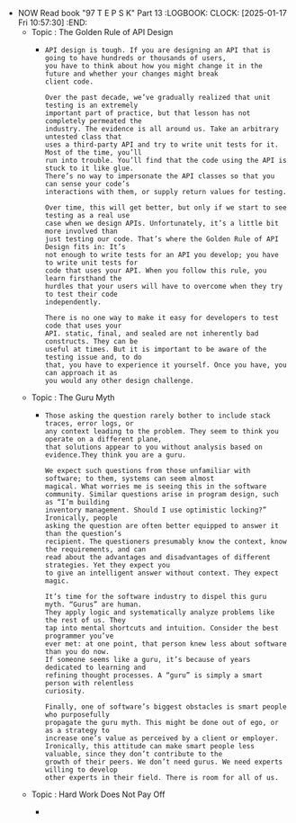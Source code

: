 - NOW Read book "97 T E P S K" Part 13
  :LOGBOOK:
  CLOCK: [2025-01-17 Fri 10:57:30]
  :END:
	- Topic : The Golden Rule of API Design
		- ```apl
		  API design is tough. If you are designing an API that is going to have hundreds or thousands of users,
		  you have to think about how you might change it in the future and whether your changes might break 
		  client code.
		  
		  Over the past decade, we’ve gradually realized that unit testing is an extremely
		  important part of practice, but that lesson has not completely permeated the
		  industry. The evidence is all around us. Take an arbitrary untested class that
		  uses a third-party API and try to write unit tests for it. Most of the time, you’ll
		  run into trouble. You’ll find that the code using the API is stuck to it like glue.
		  There’s no way to impersonate the API classes so that you can sense your code’s
		  interactions with them, or supply return values for testing.
		  
		  Over time, this will get better, but only if we start to see testing as a real use
		  case when we design APIs. Unfortunately, it’s a little bit more involved than
		  just testing our code. That’s where the Golden Rule of API Design fits in: It’s
		  not enough to write tests for an API you develop; you have to write unit tests for
		  code that uses your API. When you follow this rule, you learn firsthand the
		  hurdles that your users will have to overcome when they try to test their code
		  independently.
		  
		  There is no one way to make it easy for developers to test code that uses your
		  API. static, final, and sealed are not inherently bad constructs. They can be
		  useful at times. But it is important to be aware of the testing issue and, to do
		  that, you have to experience it yourself. Once you have, you can approach it as
		  you would any other design challenge.
		  ```
	- Topic : The Guru Myth
		- ```apl
		  Those asking the question rarely bother to include stack traces, error logs, or
		  any context leading to the problem. They seem to think you operate on a different plane, 
		  that solutions appear to you without analysis based on evidence.They think you are a guru.
		  
		  We expect such questions from those unfamiliar with software; to them, systems can seem almost 
		  magical. What worries me is seeing this in the software
		  community. Similar questions arise in program design, such as “I’m building
		  inventory management. Should I use optimistic locking?” Ironically, people
		  asking the question are often better equipped to answer it than the question’s
		  recipient. The questioners presumably know the context, know the requirements, and can 
		  read about the advantages and disadvantages of different strategies. Yet they expect you 
		  to give an intelligent answer without context. They expect magic.
		  
		  It’s time for the software industry to dispel this guru myth. “Gurus” are human.
		  They apply logic and systematically analyze problems like the rest of us. They
		  tap into mental shortcuts and intuition. Consider the best programmer you’ve
		  ever met: at one point, that person knew less about software than you do now.
		  If someone seems like a guru, it’s because of years dedicated to learning and
		  refining thought processes. A “guru” is simply a smart person with relentless
		  curiosity.
		  
		  Finally, one of software’s biggest obstacles is smart people who purposefully
		  propagate the guru myth. This might be done out of ego, or as a strategy to
		  increase one’s value as perceived by a client or employer. Ironically, this attitude can make smart people less valuable, since they don’t contribute to the
		  growth of their peers. We don’t need gurus. We need experts willing to develop
		  other experts in their field. There is room for all of us.
		  ```
	- Topic : Hard Work Does Not Pay Off
		- ```apl
		  ```
